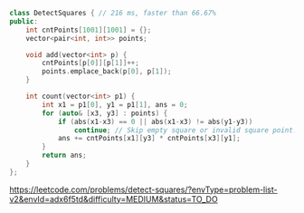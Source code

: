 ```cpp
class DetectSquares { // 216 ms, faster than 66.67%
public:
    int cntPoints[1001][1001] = {};
    vector<pair<int, int>> points;

    void add(vector<int> p) {
        cntPoints[p[0]][p[1]]++;
        points.emplace_back(p[0], p[1]);
    }

    int count(vector<int> p1) {
        int x1 = p1[0], y1 = p1[1], ans = 0;
        for (auto& [x3, y3] : points) {
            if (abs(x1-x3) == 0 || abs(x1-x3) != abs(y1-y3))
                continue; // Skip empty square or invalid square point!
            ans += cntPoints[x1][y3] * cntPoints[x3][y1];
        }
        return ans;
    }
};
```

https://leetcode.com/problems/detect-squares/?envType=problem-list-v2&envId=adx6f5td&difficulty=MEDIUM&status=TO_DO
